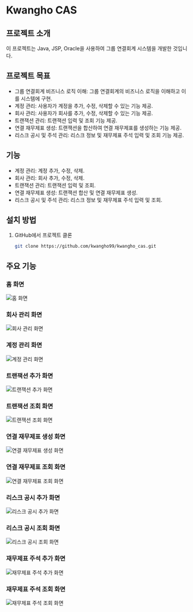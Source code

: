 # Kwangho CAS

## 프로젝트 소개
이 프로젝트는 Java, JSP, Oracle을 사용하여 그룹 연결회계 시스템을 개발한 것입니다.

## 프로젝트 목표
- 그룹 연결회계 비즈니스 로직 이해: 그룹 연결회계의 비즈니스 로직을 이해하고 이를 시스템에 구현.
- 계정 관리: 사용자가 계정을 추가, 수정, 삭제할 수 있는 기능 제공.
- 회사 관리: 사용자가 회사를 추가, 수정, 삭제할 수 있는 기능 제공.
- 트랜잭션 관리: 트랜잭션 입력 및 조회 기능 제공.
- 연결 재무제표 생성: 트랜잭션을 합산하여 연결 재무제표를 생성하는 기능 제공.
- 리스크 공시 및 주석 관리: 리스크 정보 및 재무제표 주석 입력 및 조회 기능 제공.

## 기능
- 계정 관리: 계정 추가, 수정, 삭제.
- 회사 관리: 회사 추가, 수정, 삭제.
- 트랜잭션 관리: 트랜잭션 입력 및 조회.
- 연결 재무제표 생성: 트랜잭션 합산 및 연결 재무제표 생성.
- 리스크 공시 및 주석 관리: 리스크 정보 및 재무제표 주석 입력 및 조회.

## 설치 방법
1. GitHub에서 프로젝트 클론
   ```sh
   git clone https://github.com/kwangho99/kwangho_cas.git

## 주요 기능

### 홈 화면
![홈 화면](https://https://github.com/kwnagho99/Kwangho_CAS/blob/master/홈.png)

### 회사 관리 화면
![회사 관리 화면](https://https://github.com/kwnagho99/Kwangho_CAS/blob/master/회사관리.png)

### 계정 관리 화면
![계정 관리 화면](https://github.com/kwnagho99/Kwangho_CAS/blob/master/계정관리.png)

### 트랜잭션 추가 화면
![트랜잭션 추가 화면](https://github.com/kwnagho99/Kwangho_CAS/blob/master/트랜잭션%20입력.png)

### 트랜잭션 조회 화면
![트랜잭션 조회 화면](https://github.com/kwnagho99/Kwangho_CAS/blob/master/트랜잭션%20조회.png)

### 연결 재무제표 생성 화면
![연결 재무제표 생성 화면](https://github.com/kwnagho99/Kwangho_CAS/blob/master/연결%20재무제표%20생성.png)

### 연결 재무제표 조회 화면
![연결 재무제표 조회 화면](https://github.com/kwnagho99/Kwangho_CAS/blob/master/연결%20재무제표%20조회.png)

### 리스크 공시 추가 화면
![리스크 공시 추가 화면](https://github.com/kwnagho99/Kwangho_CAS/blob/master/리스크%20공시%20입력.png)

### 리스크 공시 조회 화면
![리스크 공시 조회 화면](https://github.com/kwnagho99/Kwangho_CAS/blob/master/리스크%20공시%20조회.png)

### 재무제표 주석 추가 화면
![재무제표 주석 추가 화면](https://github.com/kwnagho99/Kwangho_CAS/blob/master/재무제표%20주석%20입력.png)

### 재무제표 주석 조회 화면
![재무제표 주석 조회 화면](https://github.com/kwnagho99/Kwangho_CAS/blob/master/재무제표%20주석%20조회.png)
